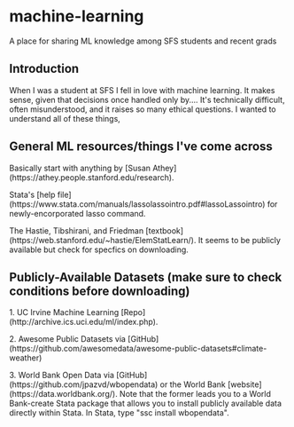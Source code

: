 # machine-learning
A place for sharing ML knowledge among SFS students and recent grads

## Introduction
When I was a student at SFS I fell in love with machine learning. It makes sense, given that decisions once handled only by....  It's technically difficult, often misunderstood, and it raises so many ethical questions. I wanted to understand all of these things,

## General ML resources/things I've come across
<p>Basically start with anything by [Susan Athey](https://athey.people.stanford.edu/research).
<p>Stata's [help file](https://www.stata.com/manuals/lassolassointro.pdf#lassoLassointro) for newly-encorporated lasso command.
<p>The Hastie, Tibshirani, and Friedman [textbook](https://web.stanford.edu/~hastie/ElemStatLearn/). It seems to be publicly available but check for specfics on downloading.

## Publicly-Available Datasets (make sure to check conditions before downloading)
<p>1. UC Irvine Machine Learning [Repo](http://archive.ics.uci.edu/ml/index.php).
<p>2. Awesome Public Datasets via [GitHub](https://github.com/awesomedata/awesome-public-datasets#climate-weather)
<p>3. World Bank Open Data via [GitHub](https://github.com/jpazvd/wbopendata) or the World Bank [website](https://data.worldbank.org/). Note that the former leads you to a World Bank-create Stata package that allows you to install publicly available data directly within Stata. In Stata, type "ssc install wbopendata".

